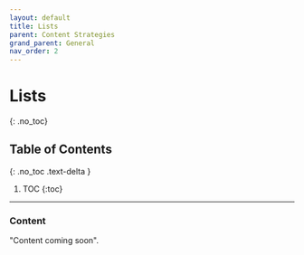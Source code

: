 ```yaml
---
layout: default
title: Lists
parent: Content Strategies
grand_parent: General
nav_order: 2
---
```


# Lists
{: .no_toc}

## Table of Contents
{: .no_toc .text-delta }

1. TOC
{:toc}
---

### Content
"Content coming soon".